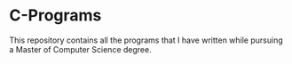 # C-Programs

This repository contains all the programs that I have written while pursuing a Master of Computer Science degree. 
